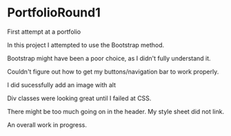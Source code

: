 # PortfolioRound1

First attempt at a portfolio

In this project I attempted to use the Bootstrap method. 

Bootstrap might have been a poor choice, as I didn't fully understand it. 

Couldn't figure out how to get my buttons/navigation bar to work properly. 

I did sucessfully add an image with alt 

Div classes were looking great until I failed at CSS. 

There might be too much going on in the header. My style sheet did not link. 

An overall work in progress.
